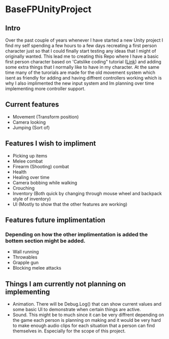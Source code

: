 # BaseFPUnityProject

## Intro
Over the past couple of years whenever I have started a new Unity project I find my self spending a few hours to a few days recreating a first person character just so that I could finally start testing any ideas that I might of originally wanted. This lead me to creating this Repo where I have a basic first person character based on 'Catslike coding" tutorial ([Link](https://catlikecoding.com/unity/tutorials/)) and adding some extra things that I normally like to have in my character. At the same time many of the turorials are made for the old movement system which isent as friendly for adding and having diffrent controllers working which is why I also implimented the new input system and Im planning over time implementing more controller support.

## Current features
- Movement (Transform position)
- Camera looking
- Jumping (Sort of)

## Features I wish to impliment
- Picking up items
- Melee combat
- Firearm (Shooting) combat
- Health
- Healing over time
- Camera bobbing while walking
- Crouching
- Inventory (Both quick by changing through mouse wheel and backpack style of inventory)
- UI (Mostly to show that the other features are working)

## Features future implimentation
### Depending on how the other implimentation is added the bottem section might be added.
- Wall running
- Throwables
- Grapple gun
- Blocking melee attacks

## Things I am currently not planning on implementing
- Animation. There will be Debug.Log() that can show current values and some basic UI to demonstrate when certain things are active.
- Sound. This might be to much since it can be very diffrent depending on the game each person is planning on making and it would be very hard to make enough audio clips for each situation that a person can find themselves in. Especially for the scope of this project.
